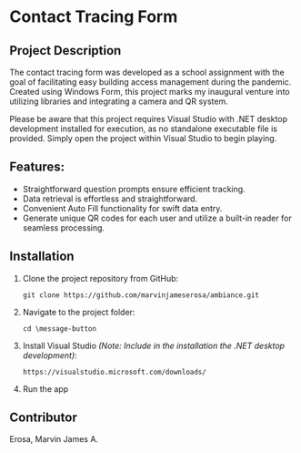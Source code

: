 # Contact Tracing Form


## Project Description

The contact tracing form was developed as a school assignment with the goal of facilitating easy building access management during the pandemic. Created using Windows Form, this project marks my inaugural venture into utilizing libraries and integrating a camera and QR system.

Please be aware that this project requires Visual Studio with .NET desktop development installed for execution, as no standalone executable file is provided. Simply open the project within Visual Studio to begin playing.

## Features:

- Straightforward question prompts ensure efficient tracking.
- Data retrieval is effortless and straightforward.
- Convenient Auto Fill functionality for swift data entry.
- Generate unique QR codes for each user and utilize a built-in reader for seamless processing.
  
## Installation

1. Clone the project repository from GitHub:	

    ```
    git clone https://github.com/marvinjameserosa/ambiance.git  
    ```

2. Navigate to the project folder:

    ```
    cd \message-button
    ```
2. Install Visual Studio *(Note: Include in the installation the .NET desktop development)*:

    ```
    https://visualstudio.microsoft.com/downloads/
    ```
3. Run the app

   
## Contributor
Erosa, Marvin James A.
